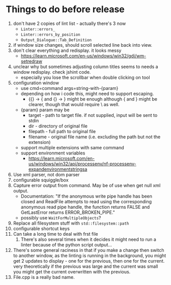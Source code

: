# Things to do before release

1. don't have 2 copies of lint list - actually there's 3 now
   * `Linter::errors_`
   * `Linter::errors_by_position`
   * `Output_Dialogue::Tab_Definition`
1. if window size changes, should scroll selected line back into view.
1. don't clear everything and redisplay. it looks messy
   * <https://learn.microsoft.com/en-us/windows/win32/gdi/wm-setredraw>
1. unclear why but sometimes adjusting column titles seems to needs a window
   redisplay. check jshint code.
   * especially you lose the scrollbar when double clicking on tool
1. configuration window
   * use cmd=command args=string-with-{param}
   * depending on how i code this, might need to support escaping.
     * {{} -> { and {} -> } might be enough although \{ and \} might be clearer,
       though that would require \\ as well.
   * {param} param may be
     * target - path to target file. if not supplied, input will be sent to
       stdin
     * dir - directory of original file
     * filepath - full path to original file
     * filename - original file name (i.e. excluding the path but not the
       extension)
   * support multiple extensions with same command
   * support environment variables
     * <https://learn.microsoft.com/en-us/windows/win32/api/processenv/nf-processenv-expandenvironmentstringsa>
1. Use xml parser, not dom parser
1. configurable squiggle/box
1. Capture error output from command. May be of use when get null xml output.
   * Documentation: "If the anonymous write pipe handle has been closed and
     ReadFile attempts to read using the corresponding anonymous read pipe
     handle, the function returns FALSE and GetLastError returns
     ERROR_BROKEN_PIPE."
   * possibly use `WaitForMultipleObjects`?
1. Replace all filesystem stuff with `std::filesystem::path`
1. configurable shortcut keys
1. Can take a long time to deal with frst file
   1. There's also several times when it decides it might need to run a linter because of the python script output...
1. There's some general raciness in that if you make a change then switch to another window, as the linting is running in the background, you might get 2 updates to display - one for the previous, then one for the current. very theoretically if the previous was large and the current was small you might get the current overwritten with the previous.
1. File.cpp is a really bad name.
